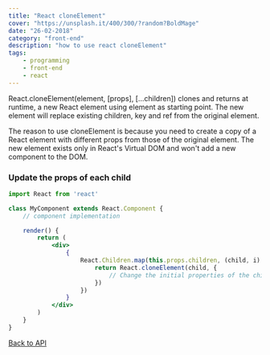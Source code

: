 ```yaml
---
title: "React cloneElement"
cover: "https://unsplash.it/400/300/?random?BoldMage"
date: "26-02-2018"
category: "front-end"
description: "how to use react cloneElement"
tags:
    - programming
    - front-end
    - react
---
```


React.cloneElement(element, [props], [...children]) clones and returns at runtime, a new React element using element as starting point. The new element will replace existing children, key and ref from the original element.

The reason to use cloneElement is because you need to create a copy of a React element with different props from those of the original element. The new element exists only in React's Virtual DOM and won't add a new component to the DOM.

### Update the props of each child

```jsx
import React from 'react'

class MyComponent extends React.Component {
    // component implementation

    render() {
        return (
            <div>
                {
                    React.Children.map(this.props.children, (child, i) => {
                        return React.cloneElement(child, {
                            // Change the initial properties of the child
                        })
                    })
                }
            </div>
        )
    }
}
```

<a href="/react-api">Back to API</a>